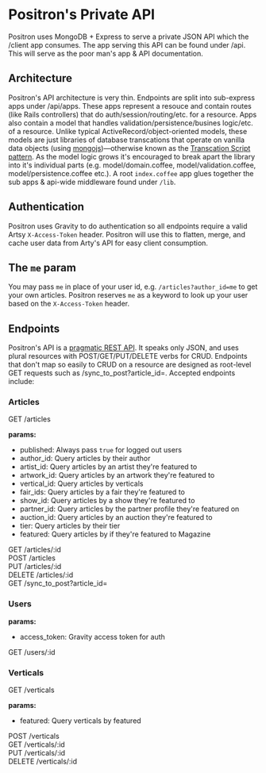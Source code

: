 # Positron's Private API

Positron uses MongoDB + Express to serve a private JSON API which the /client app consumes. The app serving this API can be found under /api. This will serve as the poor man's app & API documentation.

## Architecture

Positron's API architecture is very thin. Endpoints are split into sub-express apps under /api/apps. These apps represent a resouce and contain routes (like Rails controllers) that do auth/session/routing/etc. for a resource. Apps also contain a model that handles validation/persistence/busines logic/etc. of a resource. Unlike typical ActiveRecord/object-oriented models, these models are just libraries of database transcations that operate on vanilla data objects (using [mongojs](https://github.com/mafintosh/mongojs))—otherwise known as the [Transcation Script pattern](http://martinfowler.com/eaaCatalog/transactionScript.html). As the model logic grows it's encouraged to break apart the library into it's individual parts (e.g. model/domain.coffee, model/validation.coffee, model/persistence.coffee etc.). A root `index.coffee` app glues together the sub apps & api-wide middleware found under `/lib`.

## Authentication

Positron uses Gravity to do authentication so all endpoints require a valid Artsy `X-Access-Token` header. Positron will use this to flatten, merge, and cache user data from Arty's API for easy client consumption.

## The `me` param

You may pass `me` in place of your user id, e.g. `/articles?author_id=me` to get your own articles. Positron reserves `me` as a keyword to look up your user based on the `X-Access-Token` header.

## Endpoints

Positron's API is a [pragmatic REST API](https://blog.apigee.com/detail/api_design_a_new_model_for_pragmatic_rest). It speaks only JSON, and uses plural resources with POST/GET/PUT/DELETE verbs for CRUD. Endpoints that don't map so easily to CRUD on a resource are designed as root-level GET requests such as /sync_to_post?article_id=. Accepted endpoints include:

### Articles

GET /articles

**params:**

- published: Always pass `true` for logged out users
- author_id: Query articles by their author
- artist_id: Query articles by an artist they're featured to
- artwork_id: Query articles by an artwork they're featured to
- vertical_id: Query articles by verticals
- fair_ids: Query articles by a fair they're featured to
- show_id: Query articles by a show they're featured to
- partner_id: Query articles by the partner profile they're featured on
- auction_id: Query articles by an auction they're featured to
- tier: Query articles by their tier
- featured: Query articles by if they're featured to Magazine

GET /articles/:id  
POST /articles  
PUT /articles/:id  
DELETE /articles/:id  
GET /sync\_to\_post?article_id=

### Users

**params:**

- access_token: Gravity access token for auth

GET /users/:id

### Verticals

GET /verticals

**params:**

- featured: Query verticals by featured

POST /verticals  
GET /verticals/:id  
PUT /verticals/:id  
DELETE /verticals/:id
